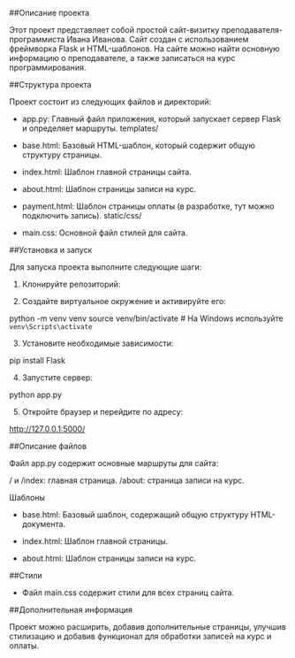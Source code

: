 ##Описание проекта

Этот проект представляет собой простой сайт-визитку преподавателя-программиста Ивана Иванова. Сайт создан с использованием фреймворка Flask и HTML-шаблонов. На сайте можно найти основную информацию о преподавателе, а также записаться на курс программирования.

##Структура проекта

Проект состоит из следующих файлов и директорий:

- app.py: Главный файл приложения, который запускает сервер Flask и определяет маршруты.
templates/

- base.html: Базовый HTML-шаблон, который содержит общую структуру страницы.

- index.html: Шаблон главной страницы сайта.

- about.html: Шаблон страницы записи на курс.

- payment.html: Шаблон страницы оплаты (в разработке, тут можно подключить запись).
static/css/

- main.css: Основной файл стилей для сайта.

##Установка и запуск

Для запуска проекта выполните следующие шаги:

1. Клонируйте репозиторий:

2. Создайте виртуальное окружение и активируйте его:

python -m venv venv
source venv/bin/activate  # На Windows используйте `venv\Scripts\activate`

3. Установите необходимые зависимости:

pip install Flask

4. Запустите сервер:

python app.py

5. Откройте браузер и перейдите по адресу:

http://127.0.0.1:5000/


##Описание файлов

Файл app.py содержит основные маршруты для сайта:

/ и /index: главная страница.
/about: страница записи на курс.

Шаблоны

- base.html: Базовый шаблон, содержащий общую структуру HTML-документа.

- index.html: Шаблон главной страницы.

- about.html: Шаблон страницы записи на курс.


##Стили

- Файл main.css содержит стили для всех страниц сайта.

##Дополнительная информация

Проект можно расширить, добавив дополнительные страницы, улучшив стилизацию и добавив функционал для обработки записей на курс и оплаты.







